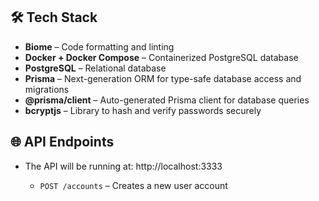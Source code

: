 ## 🛠️ Tech Stack

- **Biome** – Code formatting and linting
- **Docker + Docker Compose** – Containerized PostgreSQL database
- **PostgreSQL** – Relational database
- **Prisma** – Next-generation ORM for type-safe database access and migrations
- **@prisma/client** – Auto-generated Prisma client for database queries
- **bcryptjs** – Library to hash and verify passwords securely

## 🌐 API Endpoints

- The API will be running at: http://localhost:3333

  - `POST /accounts` – Creates a new user account
